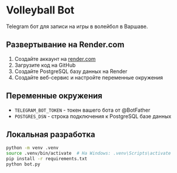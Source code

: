 # Volleyball Bot

Telegram бот для записи на игры в волейбол в Варшаве.

## Развертывание на Render.com

1. Создайте аккаунт на [render.com](https://render.com)
2. Загрузите код на GitHub
3. Создайте PostgreSQL базу данных на Render
4. Создайте веб-сервис и настройте переменные окружения

## Переменные окружения

- `TELEGRAM_BOT_TOKEN` - токен вашего бота от @BotFather
- `POSTGRES_DSN` - строка подключения к PostgreSQL базе данных

## Локальная разработка

```bash
python -m venv .venv
source .venv/bin/activate  # На Windows: .venv\Scripts\activate
pip install -r requirements.txt
python bot.py
```
